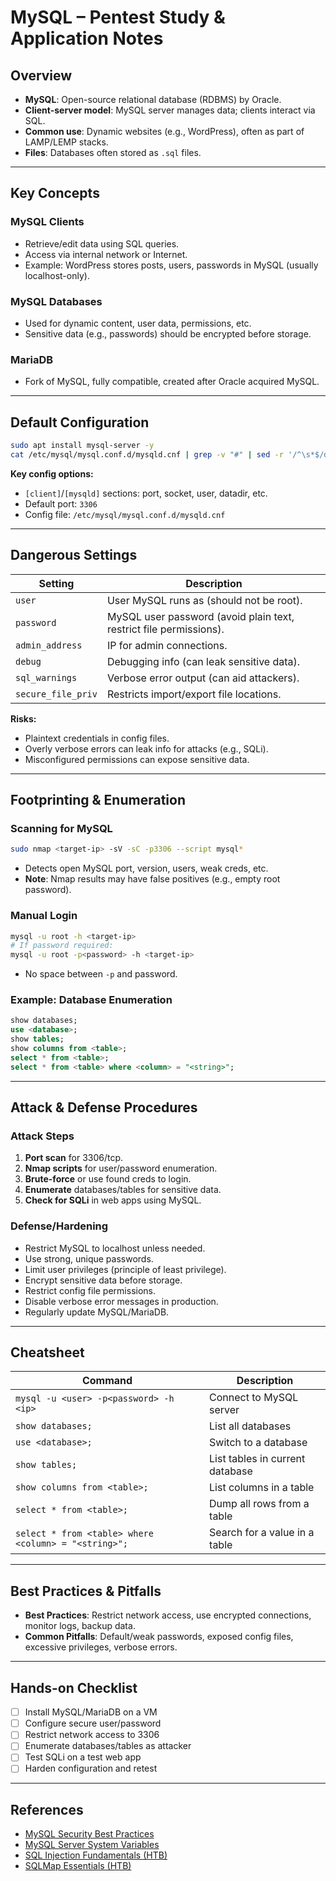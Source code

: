 # MySQL – Pentest Study & Application Notes

## Overview
- **MySQL**: Open-source relational database (RDBMS) by Oracle.
- **Client-server model**: MySQL server manages data; clients interact via SQL.
- **Common use**: Dynamic websites (e.g., WordPress), often as part of LAMP/LEMP stacks.
- **Files**: Databases often stored as `.sql` files.

---

## Key Concepts

### MySQL Clients
- Retrieve/edit data using SQL queries.
- Access via internal network or Internet.
- Example: WordPress stores posts, users, passwords in MySQL (usually localhost-only).

### MySQL Databases
- Used for dynamic content, user data, permissions, etc.
- Sensitive data (e.g., passwords) should be encrypted before storage.

### MariaDB
- Fork of MySQL, fully compatible, created after Oracle acquired MySQL.

---

## Default Configuration

```bash
sudo apt install mysql-server -y
cat /etc/mysql/mysql.conf.d/mysqld.cnf | grep -v "#" | sed -r '/^\s*$/d'
```

**Key config options:**
- `[client]`/`[mysqld]` sections: port, socket, user, datadir, etc.
- Default port: `3306`
- Config file: `/etc/mysql/mysql.conf.d/mysqld.cnf`

---

## Dangerous Settings

| Setting             | Description                                                        |
|---------------------|--------------------------------------------------------------------|
| `user`              | User MySQL runs as (should not be root).                           |
| `password`          | MySQL user password (avoid plain text, restrict file permissions). |
| `admin_address`     | IP for admin connections.                                          |
| `debug`             | Debugging info (can leak sensitive data).                          |
| `sql_warnings`      | Verbose error output (can aid attackers).                          |
| `secure_file_priv`  | Restricts import/export file locations.                            |

**Risks:**
- Plaintext credentials in config files.
- Overly verbose errors can leak info for attacks (e.g., SQLi).
- Misconfigured permissions can expose sensitive data.

---

## Footprinting & Enumeration

### Scanning for MySQL

```bash
sudo nmap <target-ip> -sV -sC -p3306 --script mysql*
```
- Detects open MySQL port, version, users, weak creds, etc.
- **Note**: Nmap results may have false positives (e.g., empty root password).

### Manual Login

```bash
mysql -u root -h <target-ip>
# If password required:
mysql -u root -p<password> -h <target-ip>
```
- No space between `-p` and password.

### Example: Database Enumeration

```sql
show databases;
use <database>;
show tables;
show columns from <table>;
select * from <table>;
select * from <table> where <column> = "<string>";
```

---

## Attack & Defense Procedures

### Attack Steps
1. **Port scan** for 3306/tcp.
2. **Nmap scripts** for user/password enumeration.
3. **Brute-force** or use found creds to login.
4. **Enumerate** databases/tables for sensitive data.
5. **Check for SQLi** in web apps using MySQL.

### Defense/Hardening
- Restrict MySQL to localhost unless needed.
- Use strong, unique passwords.
- Limit user privileges (principle of least privilege).
- Encrypt sensitive data before storage.
- Restrict config file permissions.
- Disable verbose error messages in production.
- Regularly update MySQL/MariaDB.

---

## Cheatsheet

| Command                                                      | Description                                 |
|--------------------------------------------------------------|---------------------------------------------|
| `mysql -u <user> -p<password> -h <ip>`                       | Connect to MySQL server                     |
| `show databases;`                                            | List all databases                          |
| `use <database>;`                                            | Switch to a database                        |
| `show tables;`                                               | List tables in current database             |
| `show columns from <table>;`                                 | List columns in a table                     |
| `select * from <table>;`                                     | Dump all rows from a table                  |
| `select * from <table> where <column> = "<string>";`         | Search for a value in a table               |

---

## Best Practices & Pitfalls

- **Best Practices**: Restrict network access, use encrypted connections, monitor logs, backup data.
- **Common Pitfalls**: Default/weak passwords, exposed config files, excessive privileges, verbose errors.

---

## Hands-on Checklist

- [ ] Install MySQL/MariaDB on a VM
- [ ] Configure secure user/password
- [ ] Restrict network access to 3306
- [ ] Enumerate databases/tables as attacker
- [ ] Test SQLi on a test web app
- [ ] Harden configuration and retest

---

## References

- [MySQL Security Best Practices](https://dev.mysql.com/doc/refman/8.0/en/general-security-issues.html)
- [MySQL Server System Variables](https://dev.mysql.com/doc/refman/8.0/en/server-system-variables.html)
- [SQL Injection Fundamentals (HTB)](https://academy.hackthebox.com/course/preview/sql-injection-fundamentals)
- [SQLMap Essentials (HTB)](https://academy.hackthebox.com/course/preview/sqlmap-essentials)
